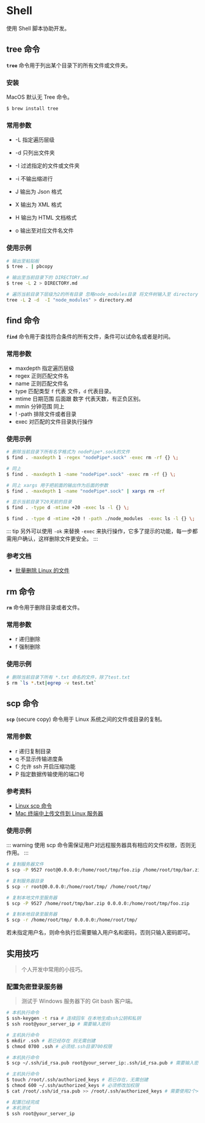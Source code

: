 # Shell

使用 Shell 脚本协助开发。

## tree 命令

**`tree`** 命令用于列出某个目录下的所有文件或文件夹。

### 安装

MacOS 默认无 Tree 命令。

```bash
$ brew install tree
```

### 常用参数

-   -L 指定遍历层级
-   -d 只列出文件夹
-   -I 过滤指定的文件或文件夹

-   -i 不输出缩进行

-   J 输出为 Json 格式
-   X 输出为 XML 格式
-   H 输出为 HTML 文档格式
-   o 输出至对应文件名文件

### 使用示例

```bash
# 输出至粘贴板
$ tree . | pbcopy

# 输出至当前目录下的 DIRECTORY.md
$ tree -L 2 > DIRECTORY.md

# 遍历当前目录下层级为2的所有目录 忽略node_modules目录 将文件树输入至 directory.md
tree -L 2 -d  -I "node_modules" > directory.md
```

## find 命令

**`find`** 命令用于查找符合条件的所有文件，条件可以试命名或者是时间。

### 常用参数

-   maxdepth 指定遍历层级
-   regex 正则匹配文件名
-   name 正则匹配文件名
-   type 匹配类型 `f` 代表 文件，`d` 代表目录。
-   mtime 日期范围 后面跟 数字 代表天数，有正负区别。
-   mmin 分钟范围 同上
-   ! -path 排除文件或者目录
-   exec 对匹配的文件目录执行操作

### 使用示例

```bash
# 删除当前目录下所有名字格式为 nodePipe*.sock的文件
$ find . -maxdepth 1 -regex "nodePipe*.sock" -exec rm -rf {} \;

# 同上
$ find . -maxdepth 1 -name "nodePipe*.sock" -exec rm -rf {} \;

# 同上 xargs 用于把前面的输出作为后面的参数
$ find . -maxdepth 1 -name "nodePipe*.sock" | xargs rm -rf

# 显示当前目录下20天前的目录
$ find . -type d -mtime +20 -exec ls -l {} \;

$ find . -type d -mtime +20 ! -path ./node_modules  -exec ls -l {} \;
```

::: tip
另外可以使用 `-ok` 来替换 `-exec` 来执行操作，它多了提示的功能，每一步都需用户确认，这样删除文件更安全。
:::

### 参考文档

-   [批量删除 Linux 的文件](https://www.cnblogs.com/shengulong/p/6742027.html)

## rm 命令

**`rm`** 命令用于删除目录或者文件。

### 常用参数

-   r 递归删除
-   f 强制删除

### 使用示例

```bash
# 删除当前目录下所有 *.txt 命名的文件，除了test.txt
$ rm `ls *.txt|egrep -v test.txt`
```

## scp 命令

**`scp`** (secure copy) 命令用于 Linux 系统之间的文件或目录的复制。

### 常用参数

-   r 递归复制目录
-   q 不显示传输进度条
-   C 允许 ssh 开启压缩功能
-   P 指定数据传输使用的端口号

### 参考资料

-   [Linux scp 命令](https://www.runoob.com/linux/linux-comm-scp.html)
-   [Mac 终端中上传文件到 Linux 服务器](https://www.jianshu.com/p/1385bfb45b26)

### 使用示例

::: warning
使用 scp 命令需保证用户对远程服务器具有相应的文件权限，否则无作用。
:::

```bash
# 复制服务器文件
$ scp -P 9527 root@0.0.0.0:/home/root/tmp/foo.zip /home/root/tmp/bar.zip

# 复制服务器目录
$ scp -r root@0.0.0.0:/home/root/tmp/ /home/root/tmp/

# 复制本地文件至服务器
$ scp -P 9527 /home/root/tmp/bar.zip 0.0.0.0:/home/root/tmp/foo.zip

# 复制本地目录至服务器
$ scp -r /home/root/tmp/ 0.0.0.0:/home/root/tmp/
```

若未指定用户名，则命令执行后需要输入用户名和密码，否则只输入密码即可。

## 实用技巧

> 个人开发中常用的小技巧。

### 配置免密登录服务器

> 测试于 Windows 服务器下的 Git bash 客户端。

```bash
# 本机执行命令
$ ssh-keygen -t rsa # 连续回车 在本地生成ssh公钥和私钥
$ ssh root@your_server_ip # 需要输入密码

# 主机执行命令
$ mkdir .ssh # 若已经存在 则无需创建
$ chmod 0700 .ssh # 必须给.ssh目录700权限

# 本机执行命令
$ scp ~/.ssh/id_rsa.pub root@your_server_ip:.ssh/id_rsa.pub # 需要输入密码

# 主机执行命令
$ touch /root/.ssh/authorized_keys # 若已存在，无需创建
$ chmod 600 ~/.ssh/authorized_keys # 必须修改加权限
$ cat /root/.ssh/id_rsa.pub >> /root/.ssh/authorized_keys # 需要使用2个>>来进行追加

# 配置已经完成
# 本机测试
$ ssh root@your_server_ip
```
